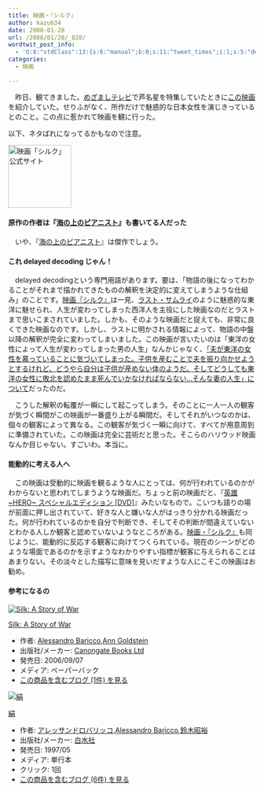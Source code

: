 ```yaml
---
title: 映画・『シルク』
author: kazu634
date: 2008-01-28
url: /2008/01/28/_828/
wordtwit_post_info:
  - 'O:8:"stdClass":13:{s:6:"manual";b:0;s:11:"tweet_times";i:1;s:5:"delay";i:0;s:7:"enabled";i:1;s:10:"separation";s:2:"60";s:7:"version";s:3:"3.7";s:14:"tweet_template";b:0;s:6:"status";i:2;s:6:"result";a:0:{}s:13:"tweet_counter";i:2;s:13:"tweet_log_ids";a:1:{i:0;i:3663;}s:9:"hash_tags";a:0:{}s:8:"accounts";a:1:{i:0;s:7:"kazu634";}}'
categories:
  - 映画

---
```

<div class="section">
<p>
    　昨日、観てきました。<a href="http://www.fujitv.co.jp/meza/index2.html" onclick="__gaTracker('send', 'event', 'outbound-article', 'http://www.fujitv.co.jp/meza/index2.html', 'めざましテレビ');" target="_blank">めざましテレビ</a>で芦名星を特集していたときに<a href="http://www.silk-movie.com/" onclick="__gaTracker('send', 'event', 'outbound-article', 'http://www.silk-movie.com/', 'この映画');" target="_blank">この映画</a>を紹介していた。せりふがなく、所作だけで魅惑的な日本女性を演じきっているとのこと。この点に惹かれて映画を観に行った。
</p>
  
<p>
    以下、ネタばれになってるかもなので注意。
</p>
  
<p>
<center>
</center>
</p>
  
<p>
<a href="http://www.silk-movie.com/" onclick="__gaTracker('send', 'event', 'outbound-article', 'http://www.silk-movie.com/', '');"><img width="128" alt="映画「シルク」公式サイト" src="http://img.simpleapi.net/small/http://www.silk-movie.com/" style="border-style:none" height="128" /></a>
</p></p> 
  
<p>
<a name="seemore"></a>
</p>
  
<h4>
    原作の作者は『<a href="http://d.hatena.ne.jp/asin/4560046700" onclick="__gaTracker('send', 'event', 'outbound-article', 'http://d.hatena.ne.jp/asin/4560046700', '海の上のピアニスト');">海の上のピアニスト</a>』も書いてる人だった
</h4>
  
<p>
    　いや、『<a href="http://d.hatena.ne.jp/asin/4560046700" onclick="__gaTracker('send', 'event', 'outbound-article', 'http://d.hatena.ne.jp/asin/4560046700', '海の上のピアニスト');">海の上のピアニスト</a>』は傑作でしょう。
</p>
  
<h4>
    これ delayed decoding じゃん！
</h4>
  
<p>
    　delayed decodingという専門用語があります。要は、「物語の後になってわかることがそれまで描かれてきたものの解釈を決定的に変えてしまうような仕組み」のことです。<a href="http://www.silk-movie.com/" onclick="__gaTracker('send', 'event', 'outbound-article', 'http://www.silk-movie.com/', '映画『シルク』');" target="_blank">映画『シルク』</a>は一見、<a href="http://lastsamurai.warnerbros.com/html_index.php" onclick="__gaTracker('send', 'event', 'outbound-article', 'http://lastsamurai.warnerbros.com/html_index.php', 'ラスト・サムライ');" target="_blank">ラスト・サムライ</a>のように魅惑的な東洋に魅せられ、人生が変わってしまった西洋人を主役にした映画なのだとラストまで思いこまされていました。しかも、そのような映画だと捉えても、非常に良くできた映画なのです。しかし、ラストに明かされる情報によって、物語の中盤以降の解釈が完全に変わってしまいました。この映画が言いたいのは「東洋の女性によって人生が変わってしまった男の人生」なんかじゃなく、<u>「夫が東洋の女性を慕っていることに気づいてしまった。子供を産むことで夫を振り向かせようとするけれど、どうやら自分は子供が産めない体のようだ。そしてどうしても東洋の女性に敗北を認めたまま死んでいかなければならない…そんな妻の人生」について</u>だったのだ。
</p>
  
<p>
    　こうした解釈の転覆が一瞬にして起こってしまう。そのことに一人一人の観客が気づく瞬間がこの映画が一番盛り上がる瞬間だ。そしてそれがいつなのかは、個々の観客によって異なる。この観客が気づく一瞬に向けて、すべてが用意周到に準備されていた。この映画は完全に芸術だと思った。そこらのハリウッド映画なんか目じゃない。すごいわ。本当に。
</p>
  
<h4>
    能動的に考える人へ
</h4>
  
<p>
    　この映画は受動的に映画を観るような人にとっては、何が行われているのかがわからないと思われてしまうような映画だ。ちょっと前の映画だと、『<a href="http://d.hatena.ne.jp/asin/B00009RG46" onclick="__gaTracker('send', 'event', 'outbound-article', 'http://d.hatena.ne.jp/asin/B00009RG46', '英雄 ~HERO~ スペシャルエディション [DVD]');">英雄 ~HERO~ スペシャルエディション [DVD]</a>』みたいなもので。こいつも語りの場が前面に押し出されていて、好きな人と嫌いな人がはっきり分かれる映画だった。何が行われているのかを自分で判断でき、そしてその判断が間違えていないとわかる人しか観客と認めていないようなところがある。<a href="http://www.silk-movie.com/" onclick="__gaTracker('send', 'event', 'outbound-article', 'http://www.silk-movie.com/', '映画・『シルク』');" target="_blank">映画・『シルク』</a>も同じように、能動的に反応する観客に向けてつくられている。現在のシーンがどのような場面であるのかを示すようなわかりやすい指標が観客に与えられることはあまりない。その淡々とした描写に意味を見いだすような人にこそこの映画はお勧め。
</p>
  
<h4>
    参考になるの
</h4>
  
<div class="hatena-asin-detail">
<a href="http://www.amazon.co.jp/dp/1841958352/?tag=hatena_st1-22&ascsubtag=d-7ibv" onclick="__gaTracker('send', 'event', 'outbound-article', 'http://www.amazon.co.jp/dp/1841958352/?tag=hatena_st1-22&ascsubtag=d-7ibv', '');"><img src="https://images-na.ssl-images-amazon.com/images/I/41MHEXqT8sL._SL160_.jpg" class="hatena-asin-detail-image" alt="Silk: A Story of War" title="Silk: A Story of War" /></a></p> 
    
<div class="hatena-asin-detail-info">
<p class="hatena-asin-detail-title">
<a href="http://www.amazon.co.jp/dp/1841958352/?tag=hatena_st1-22&ascsubtag=d-7ibv" onclick="__gaTracker('send', 'event', 'outbound-article', 'http://www.amazon.co.jp/dp/1841958352/?tag=hatena_st1-22&ascsubtag=d-7ibv', 'Silk: A Story of War');">Silk: A Story of War</a>
</p>
      
<ul>
<li>
<span class="hatena-asin-detail-label">作者:</span> <a href="http://d.hatena.ne.jp/keyword/Alessandro%20Baricco" onclick="__gaTracker('send', 'event', 'outbound-article', 'http://d.hatena.ne.jp/keyword/Alessandro%20Baricco', 'Alessandro Baricco');" class="keyword">Alessandro Baricco</a>,<a href="http://d.hatena.ne.jp/keyword/Ann%20Goldstein" onclick="__gaTracker('send', 'event', 'outbound-article', 'http://d.hatena.ne.jp/keyword/Ann%20Goldstein', 'Ann Goldstein');" class="keyword">Ann Goldstein</a>
</li>
<li>
<span class="hatena-asin-detail-label">出版社/メーカー:</span> <a href="http://d.hatena.ne.jp/keyword/Canongate%20Books%20Ltd" onclick="__gaTracker('send', 'event', 'outbound-article', 'http://d.hatena.ne.jp/keyword/Canongate%20Books%20Ltd', 'Canongate Books Ltd');" class="keyword">Canongate Books Ltd</a>
</li>
<li>
<span class="hatena-asin-detail-label">発売日:</span> 2006/09/07
</li>
<li>
<span class="hatena-asin-detail-label">メディア:</span> ペーパーバック
</li>
<li>
<a href="http://d.hatena.ne.jp/asin/1841958352" onclick="__gaTracker('send', 'event', 'outbound-article', 'http://d.hatena.ne.jp/asin/1841958352', 'この商品を含むブログ (1件) を見る');" target="_blank">この商品を含むブログ (1件) を見る</a>
</li>
</ul>
</div>
    
<div class="hatena-asin-detail-foot">
</div>
</div>
  
<div class="hatena-asin-detail">
<a href="http://www.amazon.co.jp/dp/4560046255/?tag=hatena_st1-22&ascsubtag=d-7ibv" onclick="__gaTracker('send', 'event', 'outbound-article', 'http://www.amazon.co.jp/dp/4560046255/?tag=hatena_st1-22&ascsubtag=d-7ibv', '');"><img src="https://images-na.ssl-images-amazon.com/images/I/41W1MGXPNDL._SL160_.jpg" class="hatena-asin-detail-image" alt="絹" title="絹" /></a></p> 
    
<div class="hatena-asin-detail-info">
<p class="hatena-asin-detail-title">
<a href="http://www.amazon.co.jp/dp/4560046255/?tag=hatena_st1-22&ascsubtag=d-7ibv" onclick="__gaTracker('send', 'event', 'outbound-article', 'http://www.amazon.co.jp/dp/4560046255/?tag=hatena_st1-22&ascsubtag=d-7ibv', '絹');">絹</a>
</p>
      
<ul>
<li>
<span class="hatena-asin-detail-label">作者:</span> <a href="http://d.hatena.ne.jp/keyword/%A5%A2%A5%EC%A5%C3%A5%B5%A5%F3%A5%C9%A5%ED%A5%D0%A5%EA%A5%C3%A5%B3" onclick="__gaTracker('send', 'event', 'outbound-article', 'http://d.hatena.ne.jp/keyword/%A5%A2%A5%EC%A5%C3%A5%B5%A5%F3%A5%C9%A5%ED%A5%D0%A5%EA%A5%C3%A5%B3', 'アレッサンドロバリッコ');" class="keyword">アレッサンドロバリッコ</a>,<a href="http://d.hatena.ne.jp/keyword/Alessandro%20Baricco" onclick="__gaTracker('send', 'event', 'outbound-article', 'http://d.hatena.ne.jp/keyword/Alessandro%20Baricco', 'Alessandro Baricco');" class="keyword">Alessandro Baricco</a>,<a href="http://d.hatena.ne.jp/keyword/%CE%EB%CC%DA%BE%BC%CD%B5" onclick="__gaTracker('send', 'event', 'outbound-article', 'http://d.hatena.ne.jp/keyword/%CE%EB%CC%DA%BE%BC%CD%B5', '鈴木昭裕');" class="keyword">鈴木昭裕</a>
</li>
<li>
<span class="hatena-asin-detail-label">出版社/メーカー:</span> <a href="http://d.hatena.ne.jp/keyword/%C7%F2%BF%E5%BC%D2" onclick="__gaTracker('send', 'event', 'outbound-article', 'http://d.hatena.ne.jp/keyword/%C7%F2%BF%E5%BC%D2', '白水社');" class="keyword">白水社</a>
</li>
<li>
<span class="hatena-asin-detail-label">発売日:</span> 1997/05
</li>
<li>
<span class="hatena-asin-detail-label">メディア:</span> 単行本
</li>
<li>
<span class="hatena-asin-detail-label">クリック</span>: 1回
</li>
<li>
<a href="http://d.hatena.ne.jp/asin/4560046255" onclick="__gaTracker('send', 'event', 'outbound-article', 'http://d.hatena.ne.jp/asin/4560046255', 'この商品を含むブログ (6件) を見る');" target="_blank">この商品を含むブログ (6件) を見る</a>
</li>
</ul>
</div>
    
<div class="hatena-asin-detail-foot">
</div>
</div>
</div>
